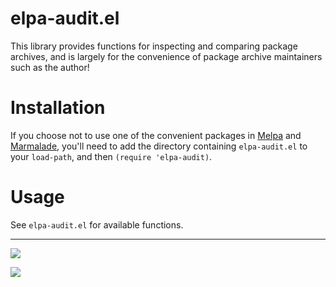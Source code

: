 elpa-audit.el
=============

This library provides functions for inspecting and comparing package
archives, and is largely for the convenience of package archive
maintainers such as the author!

Installation
=============

If you choose not to use one of the convenient packages in
[Melpa][melpa] and [Marmalade][marmalade], you'll need to add the
directory containing `elpa-audit.el` to your `load-path`, and then
`(require 'elpa-audit)`.

Usage
=====

See `elpa-audit.el` for available functions.

[marmalade]: http://marmalade-repo.org
[melpa]: http://melpa.milkbox.net

<hr>

[![](http://api.coderwall.com/purcell/endorsecount.png)](http://coderwall.com/purcell)

[![](http://www.linkedin.com/img/webpromo/btn_liprofile_blue_80x15.png)](http://uk.linkedin.com/in/stevepurcell)
